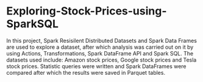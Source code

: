 # Exploring-Stock-Prices-using-SparkSQL
In this project, Spark Resisilent Distributed Datasets and Spark Data Frames are used to explore a dataset, 
after which analysis was carried out on it by using Actions, Transformations,  Spark DataFrame API and Spark SQL. 
The datasets used include: Amazon stock prices, Google stock prices and Tesla stock prices. Statistic queries were written and Spark DataFrames were compared after which the  results were saved  in Parquet tables.
